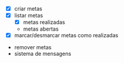 - [x] criar metas
- [x] listar metas
    - [x] metas realizadas
    - metas abertas
- [x] marcar/desmarcar metas como realizadas
- remover metas
- sistema de mensagens